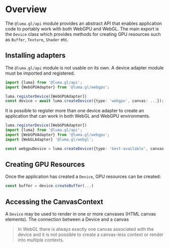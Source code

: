 # Overview

The `@luma.gl/api` module provides an abstract API that enables application code
to portably work with both WebGPU and WebGL. The main export is the `Device` class
which provides methods for creating GPU resources such as `Buffer`, `Texture`, `Shader` etc.

## Installing adapters

The `@luma.gl/api` module is not usable on its own. A device adapter module must
be imported and registered.

```typescript
import {luma} from '@luma.gl/api';
import {WebGPUAdapter} from '@luma.gl/webgpu';

luma.registerDevice([WebGPUAdapter])
const device = await luma.createDevice({type: 'webgpu', canvas: ...});
```

It is possible to register more than one device adapter to create an application
that can work in both WebGL and WebGPU environments.

```typescript
luma.registerDevice([WebGPUAdapter])
import {luma} from '@luma.gl/api';
import {WebGPUAdapter} from '@luma.gl/webgpu';
import {WebGLAdapter} '@luma.gl/webgl';

const webgpuDevice = luma.createDevice({type: 'best-available', canvas: ...});
```

## Creating GPU Resources

Once the application has created a `Device`, GPU resources can be created:

```typescript
const buffer = device.createBuffer(...)
```

## Accessing the CanvasContext

A `Device` may be used to render in one or more canvases (HTML canvas elements).
The connection between a Device and a canvas

> In WebGL there is always exactly one canvas associated with the device and it is not
> possible to create a canvas-less context or render into multiple contexts.
